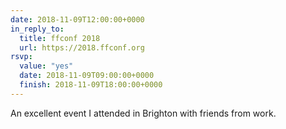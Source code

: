 ```yaml
---
date: 2018-11-09T12:00:00+0000
in_reply_to:
  title: ffconf 2018
  url: https://2018.ffconf.org
rsvp:
  value: "yes"
  date: 2018-11-09T09:00:00+0000
  finish: 2018-11-09T18:00:00+0000
---
```


An excellent event I attended in Brighton with friends from work.
